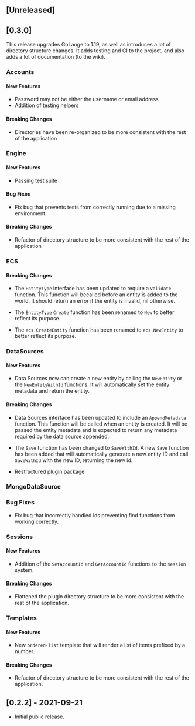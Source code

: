 ## [Unreleased]

## [0.3.0]
This release upgrades GoLange to 1.19, as well as introduces a lot of directory structure changes. It adds testing
and CI to the project, and also adds a lot of documentation (to the wiki).

### Accounts

#### New Features 
* Password may not be either the username or email address
* Addition of testing helpers

#### Breaking Changes
* Directories have been re-organized to be more consistent with the rest of the application

### Engine

#### New Features
* Passing test suite

#### Bug Fixes
* Fix bug that prevents tests from correctly running due to a missing environment.

#### Breaking Changes
* Refactor of directory structure to be more consistent with the rest of the application

### ECS

#### Breaking Changes
* The `EntityType` interface has been updated to require a `Validate` function. This function will becalled before an
  entity is added to the world. It should return an error if the entity is invalid, nil otherwise.

* The `EntityType` `Create` function has been renamed to `New` to better reflect its purpose.

* The `ecs.CreateEntity` function has been renamed to `ecs.NewEntity` to better reflect its purpose.

### DataSources

#### New Features
* Data Sources now can create a new entity by calling the `NewEntity` or the `NewEntityWithId` functions. It will 
  automatically set the entity metadata and return the entity.

#### Breaking Changes
* Data Sources interface has been updated to include an `AppendMetadata` function. This function will be called when
  an entity is created. It will be passed the entity metadata and is expected to return any metadata required by the 
  data source appended.

* The `Save` function has been changed to `SaveWithId`. A new `Save` function has been added that will automatically
  generate a new entity ID and call `SaveWithId` with the new ID, returning the new id.

* Restructured plugin package

### MongoDataSource

### Bug Fixes
* Fix bug that incorrectly handled ids preventing find functions from working correctly.

### Sessions

#### New Features
* Addition of the `SetAccountId` and `GetAccountId` functions to the `session` system.

#### Breaking Changes
* Flattened the plugin directory structure to be more consistent with the rest of the application.

### Templates

#### New Features
* New `ordered-list` template that will render a list of items prefixed by a number.

#### Breaking Changes
* Refactor of directory structure to be more consistent with the rest of the application.

## [0.2.2] - 2021-09-21
* Initial public release.
